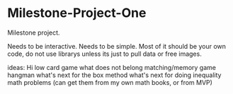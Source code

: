 # Milestone-Project-One

Milestone project. 

Needs to be interactive.
Needs to be simple. 
Most of it should be your own code, do not use librarys unless its just to pull data or free images.

ideas:
Hi low card game
what does not belong
matching/memory game
hangman
what's next for the box method
what's next for doing inequality math problems (can get them from my own math books, or from MVP)

